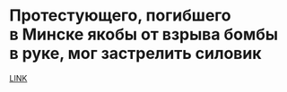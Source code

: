 # Протестующего, погибшего в Минске якобы от взрыва бомбы в руке, мог застрелить силовик



[LINK](https://varlamov.ru/3995682.html)